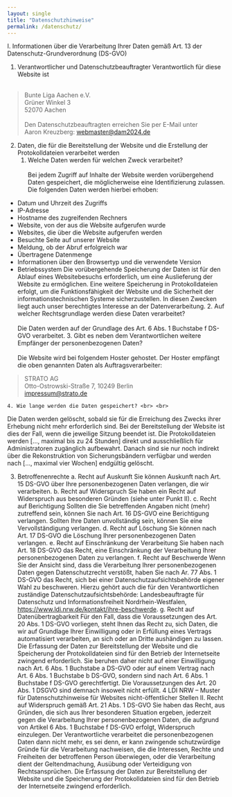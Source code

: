 ```yaml
---
layout: single
title: "Datenschutzhinweise"
permalink: /datenschutz/
---
```


I. Informationen über die Verarbeitung Ihrer Daten gemäß Art. 13 der
Datenschutz-Grundverordnung (DS-GVO)
1. Verantwortlicher und Datenschutzbeauftragter
Verantwortlich für diese Website ist <br> <br>
> Bunte Liga Aachen e.V.<br>
> Grüner Winkel 3<br>
> 52070 Aachen<br> <br>
Den Datenschutzbeauftragten erreichen Sie per E-Mail unter<br>
Aaron Kreuzberg: [webmaster@dam2024.de](mailto:webmaster@dam2024.de)<br>

2. Daten, die für die Bereitstellung der Website und die Erstellung der
Protokolldateien verarbeitet werden
    1. Welche Daten werden für welchen Zweck verarbeitet? <br> <br>
Bei jedem Zugriff auf Inhalte der Website werden vorübergehend Daten gespeichert, die
möglicherweise eine Identifizierung zulassen. Die folgenden Daten werden hierbei
erhoben:
- Datum und Uhrzeit des Zugriffs
- IP-Adresse
- Hostname des zugreifenden Rechners
- Website, von der aus die Website aufgerufen wurde
- Websites, die über die Website aufgerufen werden
- Besuchte Seite auf unserer Website
- Meldung, ob der Abruf erfolgreich war
- Übertragene Datenmenge
- Informationen über den Browsertyp und die verwendete Version
- Betriebssystem
Die vorübergehende Speicherung der Daten ist für den Ablauf eines Websitebesuchs
erforderlich, um eine Auslieferung der Website zu ermöglichen. Eine weitere
Speicherung in Protokolldateien erfolgt, um die Funktionsfähigkeit der Website und die
Sicherheit der informationstechnischen Systeme sicherzustellen. In diesen Zwecken liegt
auch unser berechtigtes Interesse an der Datenverarbeitung.
    2. Auf welcher Rechtsgrundlage werden diese Daten verarbeitet? <br> <br>
Die Daten werden auf der Grundlage des Art. 6 Abs. 1 Buchstabe f DS-GVO verarbeitet.
    3. Gibt es neben dem Verantwortlichen weitere Empfänger der
personenbezogenen Daten? <br> <br>
Die Website wird bei folgendem Hoster gehostet. Der Hoster empfängt die oben genannten Daten als Auftragsverarbeiter: <br>
> STRATO AG <br>
> Otto-Ostrowski-Straße 7, 10249 Berlin <br>
> impressum@strato.de <br>

    4. Wie lange werden die Daten gespeichert? <br> <br>
Die Daten werden gelöscht, sobald sie für die Erreichung des Zwecks ihrer Erhebung
nicht mehr erforderlich sind. Bei der Bereitstellung der Website ist dies der Fall, wenn die
jeweilige Sitzung beendet ist. Die Protokolldateien werden […, maximal bis zu 24
Stunden] direkt und ausschließlich für Administratoren zugänglich aufbewahrt. Danach
sind sie nur noch indirekt über die Rekonstruktion von Sicherungsbändern verfügbar und
werden nach […, maximal vier Wochen] endgültig gelöscht.

3. Betroffenenrechte
a. Recht auf Auskunft
Sie können Auskunft nach Art. 15 DS-GVO über Ihre personenbezogenen Daten
verlangen, die wir verarbeiten.
b. Recht auf Widerspruch
Sie haben ein Recht auf Widerspruch aus besonderen Gründen (siehe unter Punkt II).
c. Recht auf Berichtigung
Sollten die Sie betreffenden Angaben nicht (mehr) zutreffend sein, können Sie nach Art.
16 DS-GVO eine Berichtigung verlangen. Sollten Ihre Daten unvollständig sein, können
Sie eine Vervollständigung verlangen.
d. Recht auf Löschung
Sie können nach Art. 17 DS-GVO die Löschung Ihrer personenbezogenen Daten
verlangen.
e. Recht auf Einschränkung der Verarbeitung
Sie haben nach Art. 18 DS-GVO das Recht, eine Einschränkung der Verarbeitung Ihrer
personenbezogenen Daten zu verlangen.
f. Recht auf Beschwerde
Wenn Sie der Ansicht sind, dass die Verarbeitung Ihrer personenbezogenen Daten
gegen Datenschutzrecht verstößt, haben Sie nach Ar. 77 Abs. 1 DS-GVO das Recht,
sich bei einer Datenschutzaufsichtsbehörde eigener Wahl zu beschweren. Hierzu gehört
auch die für den Verantwortlichen zuständige Datenschutzaufsichtsbehörde:
Landesbeauftragte für Datenschutz und Informationsfreiheit Nordrhein-Westfalen,
https://www.ldi.nrw.de/kontakt/ihre-beschwerde.
g. Recht auf Datenübertragbarkeit
Für den Fall, dass die Voraussetzungen des Art. 20 Abs. 1 DS-GVO vorliegen, steht
Ihnen das Recht zu, sich Daten, die wir auf Grundlage Ihrer Einwilligung oder in
Erfüllung eines Vertrags automatisiert verarbeiten, an sich oder an Dritte aushändigen
zu lassen. Die Erfassung der Daten zur Bereitstellung der Website und die Speicherung
der Protokolldateien sind für den Betrieb der Internetseite zwingend erforderlich. Sie
beruhen daher nicht auf einer Einwilligung nach Art. 6 Abs. 1 Buchstabe a DS-GVO oder
auf einem Vertrag nach Art. 6 Abs. 1 Buchstabe b DS-GVO, sondern sind nach Art. 6
Abs. 1 Buchstabe f DS-GVO gerechtfertigt. Die Voraussetzungen des Art. 20 Abs. 1 DSGVO sind demnach insoweit nicht erfüllt.
4
LDI NRW – Muster für Datenschutzhinweise für Websites nicht-öffentlicher Stellen
II. Recht auf Widerspruch gemäß Art. 21 Abs. 1 DS-GVO
Sie haben das Recht, aus Gründen, die sich aus Ihrer besonderen Situation ergeben,
jederzeit gegen die Verarbeitung Ihrer personenbezogenen Daten, die aufgrund von
Artikel 6 Abs. 1 Buchstabe f DS-GVO erfolgt, Widerspruch einzulegen. Der
Verantwortliche verarbeitet die personenbezogenen Daten dann nicht mehr, es sei denn,
er kann zwingende schutzwürdige Gründe für die Verarbeitung nachweisen, die die
Interessen, Rechte und Freiheiten der betroffenen Person überwiegen, oder die
Verarbeitung dient der Geltendmachung, Ausübung oder Verteidigung von
Rechtsansprüchen. Die Erfassung der Daten zur Bereitstellung der Website und die
Speicherung der Protokolldateien sind für den Betrieb der Internetseite zwingend
erforderlich.